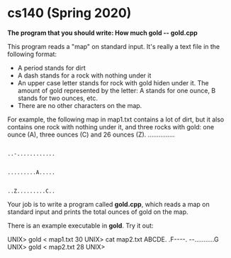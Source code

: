 # cs140 (Spring 2020)

**The program that you should write: How much gold -- gold.cpp**

This program reads a "map" on standard input. It's really a text file in the following format:

  * A period stands for dirt
  * A dash stands for a rock with nothing under it
  * An upper case letter stands for rock with gold hiden under it. The amount of gold represented by the letter: A stands for one ounce, B stands for two ounces, etc.
  * There are no other characters on the map.
  
For example, the following map in map1.txt contains a lot of dirt, but it also contains one rock with nothing under it, and three rocks with gold: one ounce (A), three ounces (C) and 26 ounces (Z).
                                                            ...............
                                                            
                                                            ..-............
                                                            
                                                            .........A.....
                                                            
                                                            ..Z.........C..
                                                            
                                                            
Your job is to write a program called **gold.cpp**, which reads a map on standard input and prints the total ounces of gold on the map.

There is an example executable in **gold**. Try it out:

UNIX> gold < map1.txt
30
UNIX> cat map2.txt
ABCDE.
.F----.
--...........G
UNIX> gold < map2.txt
28
UNIX> 
